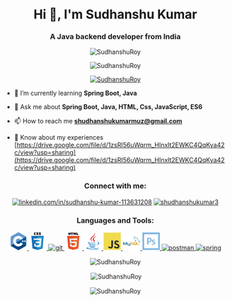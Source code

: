 <h1 align="center">Hi 👋, I'm Sudhanshu Kumar</h1>
<h3 align="center">A Java backend developer from India</h3>

<p align="center"> <img width="50%" src="https://camo.githubusercontent.com/ce3a4e7a6ec90f401d6dfd4865da0cc60f0647ee1dec12eb62550e489346f825/68747470733a2f2f7777772e636f6465636f726e6572732e636f6d2f77702d636f6e74656e742f75706c6f6164732f323031382f30352f73656e696f722d66726f6e742d656e642d646576656c6f7065722d6f70656e696e67732d312e676966" alt="SudhanshuRoy" /></p>
    

<p align="center"> <img src="https://komarev.com/ghpvc/?username=SudhanshuRoy&label=Profile%20views&color=0e75b6&style=flat" alt="SudhanshuRoy" /> </p>

<p align="center"> <a href="https://github.com/ryo-ma/github-profile-trophy"><img src="https://github-profile-trophy.vercel.app/?username=SudhanshuRoy" alt="SudhanshuRoy" /></a> </p>

- 🌱 I’m currently learning **Spring Boot, Java**

- 💬 Ask me about **Spring Boot, Java, HTML, Css, JavaScript, ES6**

- 📫 How to reach me **shudhanshukumarmuz@gmail.com**

- 📄 Know about my experiences [https://drive.google.com/file/d/1zsRI56uWqrm_HInxlt2EWKC4QqKya42c/view?usp=sharing](https://drive.google.com/file/d/1zsRI56uWqrm_HInxlt2EWKC4QqKya42c/view?usp=sharing)

<h3 align="center">Connect with me:</h3>
<p align="center">
<a href="https://linkedin.com/in/linkedin.com/in/sudhanshu-kumar-113631208" target="blank"><img align="center" src="https://raw.githubusercontent.com/rahuldkjain/github-profile-readme-generator/master/src/images/icons/Social/linked-in-alt.svg" alt="linkedin.com/in/sudhanshu-kumar-113631208" height="30" width="40" /></a>
<a href="https://www.hackerrank.com/shudhanshukumar3" target="blank"><img align="center" src="https://raw.githubusercontent.com/rahuldkjain/github-profile-readme-generator/master/src/images/icons/Social/hackerrank.svg" alt="shudhanshukumar3" height="30" width="40" /></a>
</p>

<h3 align="center">Languages and Tools:</h3>

<p align="center"> <a href="https://www.w3schools.com/cpp/" target="_blank" rel="noreferrer"><img src="https://raw.githubusercontent.com/devicons/devicon/master/icons/cplusplus/cplusplus-original.svg" alt="cplusplus" width="40" height="40"/> </a> <a href="https://www.w3schools.com/css/" target="_blank" rel="noreferrer"> <img src="https://raw.githubusercontent.com/devicons/devicon/master/icons/css3/css3-original-wordmark.svg" alt="css3" width="40" height="40"/> </a> <a href="https://git-scm.com/" target="_blank" rel="noreferrer"> <img src="https://www.vectorlogo.zone/logos/git-scm/git-scm-icon.svg" alt="git" width="40" height="40"/> </a> <a href="https://www.w3.org/html/" target="_blank" rel="noreferrer"> <img src="https://raw.githubusercontent.com/devicons/devicon/master/icons/html5/html5-original-wordmark.svg" alt="html5" width="40" height="40"/> </a> <a href="https://www.java.com" target="_blank" rel="noreferrer"> <img src="https://raw.githubusercontent.com/devicons/devicon/master/icons/java/java-original.svg" alt="java" width="40" height="40"/> </a> <a href="https://developer.mozilla.org/en-US/docs/Web/JavaScript" target="_blank" rel="noreferrer"> <img src="https://raw.githubusercontent.com/devicons/devicon/master/icons/javascript/javascript-original.svg" alt="javascript" width="40" height="40"/> </a> <a href="https://www.mysql.com/" target="_blank" rel="noreferrer"> <img src="https://raw.githubusercontent.com/devicons/devicon/master/icons/mysql/mysql-original-wordmark.svg" alt="mysql" width="40" height="40"/> </a> <a href="https://www.photoshop.com/en" target="_blank" rel="noreferrer"> <img src="https://raw.githubusercontent.com/devicons/devicon/master/icons/photoshop/photoshop-line.svg" alt="photoshop" width="40" height="40"/> </a> <a href="https://postman.com" target="_blank" rel="noreferrer"> <img src="https://www.vectorlogo.zone/logos/getpostman/getpostman-icon.svg" alt="postman" width="40" height="40"/> </a> <a href="https://spring.io/" target="_blank" rel="noreferrer"> <img src="https://www.vectorlogo.zone/logos/springio/springio-icon.svg" alt="spring" width="40" height="40"/> </a> </p>

<p align="center"><img align="center" src="https://github-readme-stats.vercel.app/api/top-langs?username=SudhanshuRoy&show_icons=true&locale=en&layout=compact" alt="SudhanshuRoy" /></p>

<p align="center">&nbsp;<img align="center" src="https://github-readme-stats.vercel.app/api?username=SudhanshuRoy&show_icons=true&locale=en" alt="SudhanshuRoy" /></p>

<p align="center"><img align="center" src="https://github-readme-streak-stats.herokuapp.com/?user=SudhanshuRoy&" alt="SudhanshuRoy" /></p>
